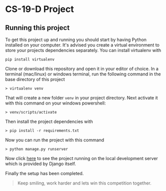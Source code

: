 # CS-19-D Project

## Running this project

To get this project up and running you should start by having Python installed on your computer. It's advised you create a virtual environment to store your projects dependencies separately. You can install virtualenv with

```
pip install virtualenv
```

Clone or download this repository and open it in your editor of choice. In a terminal (mac/linux) or windows terminal, run the following command in the base directory of this project

```
> virtualenv venv
```

That will create a new folder `venv` in your project directory. Next activate it with this command on your windows powershell:

```
> venv/scripts/activate
```

Then install the project dependencies with

```
> pip install -r requirements.txt
```

Now you can run the project with this command

```
> python manage.py runserver
```

Now click [here](http://127.0.0.1:8000/ "http://localhost:8000/") to see the project running on the local development server which is provided by Django itself.

Finally the setup has been completed.

> Keep smiling, work harder and lets win this competition together.
